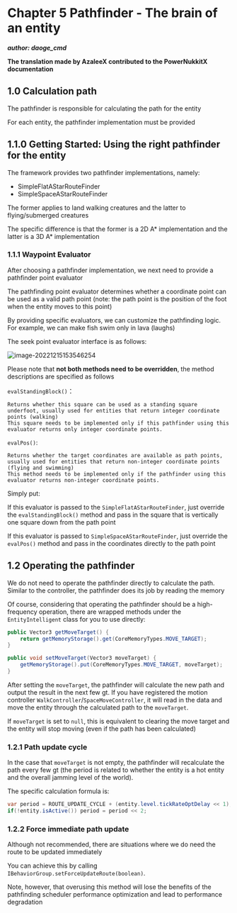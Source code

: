 # Chapter 5 Pathfinder - The brain of an entity

***author: daoge_cmd***

**The translation made by AzaleeX contributed to the PowerNukkitX documentation**


## 1.0 Calculation path

The pathfinder is responsible for calculating the path for the entity

For each entity, the pathfinder implementation must be provided

## 1.1.0 Getting Started: Using the right pathfinder for the entity

The framework provides two pathfinder implementations, namely:

- SimpleFlatAStarRouteFinder
- SimpleSpaceAStarRouteFinder

The former applies to land walking creatures and the latter to flying/submerged creatures

The specific difference is that the former is a 2D A\* implementation and the latter is a 3D A\* implementation

### 1.1.1 Waypoint Evaluator

After choosing a pathfinder implementation, we next need to provide a pathfinder point evaluator

The pathfinding point evaluator determines whether a coordinate point can be used as a valid path point (note: the path point is the position of the foot when the entity moves to this point)

By providing specific evaluators, we can customize the pathfinding logic. For example, we can make fish swim only in lava (laughs)

The seek point evaluator interface is as follows:

![image-20221215153546254](https://s2.loli.net/2022/12/15/5s3VWnGor7OK6pe.png)

Please note that **not both methods need to be overridden**, the method descriptions are specified as follows

```evalStandingBlock()```：

```
Returns whether this square can be used as a standing square underfoot, usually used for entities that return integer coordinate points (walking)
This square needs to be implemented only if this pathfinder using this evaluator returns only integer coordinate points.
```

```evalPos()```:

```
Returns whether the target coordinates are available as path points, usually used for entities that return non-integer coordinate points (flying and swimming)
This method needs to be implemented only if the pathfinder using this evaluator returns non-integer coordinate points.
```

Simply put:

If this evaluator is passed to the ```SimpleFlatAStarRouteFinder```, just override the ```evalStandingBlock()``` method and pass in the square that is vertically one square down from the path point

If this evaluator is passed to ```SimpleSpaceAStarRouteFinder```, just override the ```evalPos()``` method and pass in the coordinates directly to the path point

## 1.2 Operating the pathfinder

We do not need to operate the pathfinder directly to calculate the path. Similar to the controller, the pathfinder does its job by reading the memory

Of course, considering that operating the pathfinder should be a high-frequency operation, there are wrapped methods under the ```EntityIntelligent``` class for you to use directly:

```java
public Vector3 getMoveTarget() {
    return getMemoryStorage().get(CoreMemoryTypes.MOVE_TARGET);
}

public void setMoveTarget(Vector3 moveTarget) {
    getMemoryStorage().put(CoreMemoryTypes.MOVE_TARGET, moveTarget);
}
```

After setting the ```moveTarget```, the pathfinder will calculate the new path and output the result in the next few gt. If you have registered the motion controller ```WalkController```/```SpaceMoveController```, it will read in the data and move the entity through the calculated path to the ```moveTarget```.

If ```moveTarget``` is set to ```null```, this is equivalent to clearing the move target and the entity will stop moving (even if the path has been calculated)

### 1.2.1 Path update cycle

In the case that ```moveTarget``` is not empty, the pathfinder will recalculate the path every few gt (the period is related to whether the entity is a hot entity and the overall jamming level of the world).

The specific calculation formula is:

```java
var period = ROUTE_UPDATE_CYCLE + (entity.level.tickRateOptDelay << 1);
if(!entity.isActive()) period = period << 2;
```

### 1.2.2 Force immediate path update

Although not recommended, there are situations where we do need the route to be updated immediately

You can achieve this by calling ```IBehaviorGroup.setForceUpdateRoute(boolean)```.

Note, however, that overusing this method will lose the benefits of the pathfinding scheduler performance optimization and lead to performance degradation
